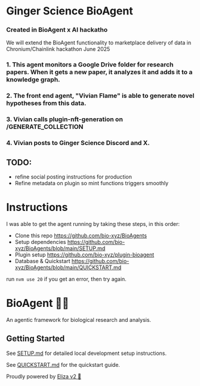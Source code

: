 # Ginger Science BioAgent
### Created in BioAgent x AI hackatho

We will extend the BioAgent functionality to marketplace delivery of data in Chronium/Chainlink hackathon June 2025

### 1. This agent monitors a Google Drive folder for research papers. When it gets a new paper, it analyzes it and adds it to a knowledge graph. 

### 2. The front end agent, "Vivian Flame" is able to generate novel hypotheses from this data. 

### 3. Vivian calls plugin-nft-generation on /GENERATE_COLLECTION

### 4. Vivian posts to Ginger Science Discord and X. 

## TODO: 
- refine social posting instructions for production
- Refine metadata on plugin so mint functions triggers smoothly

# Instructions

I was able to get the agent running by taking these steps, in this order:

- Clone this repo https://github.com/bio-xyz/BioAgents 
- Setup dependencies https://github.com/bio-xyz/BioAgents/blob/main/SETUP.md 
- Plugin setup https://github.com/bio-xyz/plugin-bioagent 
- Database & Quickstart https://github.com/bio-xyz/BioAgents/blob/main/QUICKSTART.md 

run `nvm use 20` if you get an error, then try again.




# BioAgent 🤖🧬

An agentic framework for biological research and analysis.

## Getting Started

See [SETUP.md](SETUP.md) for detailed local development setup instructions.

See [QUICKSTART.md](QUICKSTART.md) for the quickstart guide.

Proudly powered by [Eliza v2 🤖](https://github.com/elizaOS/eliza)
